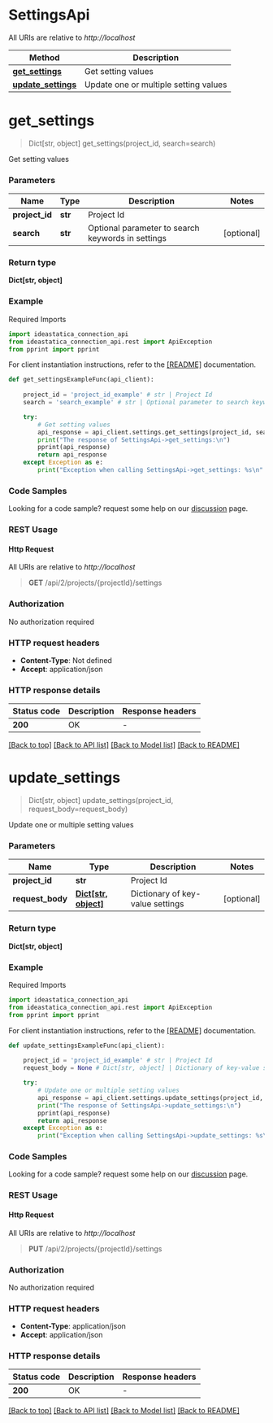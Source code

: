 # SettingsApi

All URIs are relative to *http://localhost*

Method | Description
------------- | -------------
[**get_settings**](SettingsApi.md#get_settings) | Get setting values
[**update_settings**](SettingsApi.md#update_settings) | Update one or multiple setting values


<a id="get_settings"></a>
# **get_settings**
> Dict[str, object] get_settings(project_id, search=search)

Get setting values

### Parameters


Name | Type | Description  | Notes
------------- | ------------- | ------------- | -------------
 **project_id** | **str**| Project Id | 
 **search** | **str**| Optional parameter to search keywords in settings | [optional] 

### Return type

**Dict[str, object]**

### Example

Required Imports
```python
import ideastatica_connection_api
from ideastatica_connection_api.rest import ApiException
from pprint import pprint

```

For client instantiation instructions, refer to the [[README]](../README.md) documentation. 

```python
def get_settingsExampleFunc(api_client):
    
    project_id = 'project_id_example' # str | Project Id
    search = 'search_example' # str | Optional parameter to search keywords in settings (optional)

    try:
        # Get setting values
        api_response = api_client.settings.get_settings(project_id, search=search)
        print("The response of SettingsApi->get_settings:\n")
        pprint(api_response)
        return api_response
    except Exception as e:
        print("Exception when calling SettingsApi->get_settings: %s\n" % e)
```



### Code Samples

Looking for a code sample? request some help on our [discussion](https://github.com/idea-statica/ideastatica-public/discussions) page. 

### REST Usage

#### Http Request

All URIs are relative to *http://localhost*

> **GET** /api/2/projects/{projectId}/settings 

### Authorization

No authorization required

### HTTP request headers

 - **Content-Type**: Not defined
 - **Accept**: application/json

### HTTP response details

| Status code | Description | Response headers |
|-------------|-------------|------------------|
**200** | OK |  -  |

[[Back to top]](#) [[Back to API list]](../README.md#documentation-for-api-endpoints) [[Back to Model list]](../README.md#documentation-for-models) [[Back to README]](../README.md)

<a id="update_settings"></a>
# **update_settings**
> Dict[str, object] update_settings(project_id, request_body=request_body)

Update one or multiple setting values

### Parameters


Name | Type | Description  | Notes
------------- | ------------- | ------------- | -------------
 **project_id** | **str**| Project Id | 
 **request_body** | [**Dict[str, object]**](object.md)| Dictionary of key-value settings | [optional] 

### Return type

**Dict[str, object]**

### Example

Required Imports
```python
import ideastatica_connection_api
from ideastatica_connection_api.rest import ApiException
from pprint import pprint

```

For client instantiation instructions, refer to the [[README]](../README.md) documentation. 

```python
def update_settingsExampleFunc(api_client):
    
    project_id = 'project_id_example' # str | Project Id
    request_body = None # Dict[str, object] | Dictionary of key-value settings (optional)

    try:
        # Update one or multiple setting values
        api_response = api_client.settings.update_settings(project_id, request_body=request_body)
        print("The response of SettingsApi->update_settings:\n")
        pprint(api_response)
        return api_response
    except Exception as e:
        print("Exception when calling SettingsApi->update_settings: %s\n" % e)
```



### Code Samples

Looking for a code sample? request some help on our [discussion](https://github.com/idea-statica/ideastatica-public/discussions) page. 

### REST Usage

#### Http Request

All URIs are relative to *http://localhost*

> **PUT** /api/2/projects/{projectId}/settings 

### Authorization

No authorization required

### HTTP request headers

 - **Content-Type**: application/json
 - **Accept**: application/json

### HTTP response details

| Status code | Description | Response headers |
|-------------|-------------|------------------|
**200** | OK |  -  |

[[Back to top]](#) [[Back to API list]](../README.md#documentation-for-api-endpoints) [[Back to Model list]](../README.md#documentation-for-models) [[Back to README]](../README.md)

